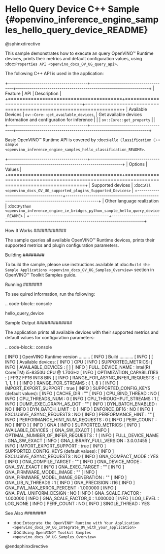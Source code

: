 # Hello Query Device C++ Sample {#openvino_inference_engine_samples_hello_query_device_README}

@sphinxdirective

This sample demonstrates how to execute an query OpenVINO™ Runtime devices, prints their metrics and default configuration values, using :doc:`Properties API <openvino_docs_OV_UG_query_api>`.

The following C++ API is used in the application:

+----------------------------------------+---------------------------------------+-------------------------------------------------------------------+
| Feature                                | API                                   | Description                                                       |
+========================================+=======================================+===================================================================+
| Available Devices                      | ``ov::Core::get_available_devices``,  | Get available devices information and configuration for inference |
|                                        | ``ov::Core::get_property``            |                                                                   |
+----------------------------------------+---------------------------------------+-------------------------------------------------------------------+

Basic OpenVINO™ Runtime API is covered by :doc:`Hello Classification C++ sample <openvino_inference_engine_samples_hello_classification_README>`.

+----------------------------------------+----------------------------------------------------------------------------------------------+
| Options                                | Values                                                                                       |
+========================================+==============================================================================================+
| Supported devices                      | :doc:`All <openvino_docs_OV_UG_supported_plugins_Supported_Devices>`                         |
+----------------------------------------+----------------------------------------------------------------------------------------------+
| Other language realization             | :doc:`Python <openvino_inference_engine_ie_bridges_python_sample_hello_query_device_README>` |
+----------------------------------------+----------------------------------------------------------------------------------------------+

How It Works
############

The sample queries all available OpenVINO™ Runtime devices, prints their supported metrics and plugin configuration parameters.

Building
########

To build the sample, please use instructions available at :doc:`Build the Sample Applications <openvino_docs_OV_UG_Samples_Overview>` section in OpenVINO™ Toolkit Samples guide.

Running
#######

To see quired information, run the following:

.. code-block:: console
   
   hello_query_device

Sample Output
#############

The application prints all available devices with their supported metrics and default values for configuration parameters:

.. code-block:: console
   
   [ INFO ] OpenVINO Runtime version ......... <version>
   [ INFO ] Build ........... <build>
   [ INFO ]
   [ INFO ] Available devices:
   [ INFO ] CPU
   [ INFO ]        SUPPORTED_METRICS:
   [ INFO ]                AVAILABLE_DEVICES : [  ]
   [ INFO ]                FULL_DEVICE_NAME : Intel(R) Core(TM) i5-8350U CPU @ 1.70GHz
   [ INFO ]                OPTIMIZATION_CAPABILITIES : [ FP32 FP16 INT8 BIN ]
   [ INFO ]                RANGE_FOR_ASYNC_INFER_REQUESTS : { 1, 1, 1 }
   [ INFO ]                RANGE_FOR_STREAMS : { 1, 8 }
   [ INFO ]                IMPORT_EXPORT_SUPPORT : true
   [ INFO ]        SUPPORTED_CONFIG_KEYS (default values):
   [ INFO ]                CACHE_DIR : ""
   [ INFO ]                CPU_BIND_THREAD : NO
   [ INFO ]                CPU_THREADS_NUM : 0
   [ INFO ]                CPU_THROUGHPUT_STREAMS : 1
   [ INFO ]                DUMP_EXEC_GRAPH_AS_DOT : ""
   [ INFO ]                DYN_BATCH_ENABLED : NO
   [ INFO ]                DYN_BATCH_LIMIT : 0
   [ INFO ]                ENFORCE_BF16 : NO
   [ INFO ]                EXCLUSIVE_ASYNC_REQUESTS : NO
   [ INFO ]                PERFORMANCE_HINT : ""
   [ INFO ]                PERFORMANCE_HINT_NUM_REQUESTS : 0
   [ INFO ]                PERF_COUNT : NO
   [ INFO ]
   [ INFO ] GNA
   [ INFO ]        SUPPORTED_METRICS:
   [ INFO ]                AVAILABLE_DEVICES : [ GNA_SW_EXACT ]
   [ INFO ]                OPTIMAL_NUMBER_OF_INFER_REQUESTS : 1
   [ INFO ]                FULL_DEVICE_NAME : GNA_SW_EXACT
   [ INFO ]                GNA_LIBRARY_FULL_VERSION : 3.0.0.1455
   [ INFO ]                IMPORT_EXPORT_SUPPORT : true
   [ INFO ]        SUPPORTED_CONFIG_KEYS (default values):
   [ INFO ]                EXCLUSIVE_ASYNC_REQUESTS : NO
   [ INFO ]                GNA_COMPACT_MODE : YES
   [ INFO ]                GNA_COMPILE_TARGET : ""
   [ INFO ]                GNA_DEVICE_MODE : GNA_SW_EXACT
   [ INFO ]                GNA_EXEC_TARGET : ""
   [ INFO ]                GNA_FIRMWARE_MODEL_IMAGE : ""
   [ INFO ]                GNA_FIRMWARE_MODEL_IMAGE_GENERATION : ""
   [ INFO ]                GNA_LIB_N_THREADS : 1
   [ INFO ]                GNA_PRECISION : I16
   [ INFO ]                GNA_PWL_MAX_ERROR_PERCENT : 1.000000
   [ INFO ]                GNA_PWL_UNIFORM_DESIGN : NO
   [ INFO ]                GNA_SCALE_FACTOR : 1.000000
   [ INFO ]                GNA_SCALE_FACTOR_0 : 1.000000
   [ INFO ]                LOG_LEVEL : LOG_NONE
   [ INFO ]                PERF_COUNT : NO
   [ INFO ]                SINGLE_THREAD : YES

See Also
########

- :doc:`Integrate the OpenVINO™ Runtime with Your Application <openvino_docs_OV_UG_Integrate_OV_with_your_application>`
- :doc:`Using OpenVINO™ Toolkit Samples <openvino_docs_OV_UG_Samples_Overview>`

@endsphinxdirective

